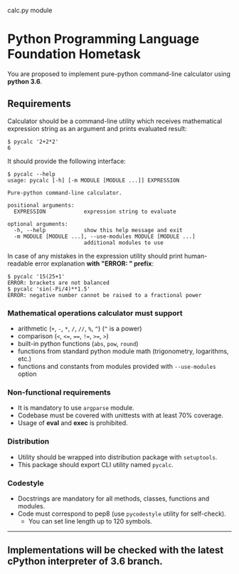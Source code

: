 calc.py module 


# Python Programming Language Foundation Hometask
You are proposed to implement pure-python command-line calculator
using **python 3.6**.

## Requirements
Calculator should be a command-line utility which receives mathematical
expression string as an argument and prints evaluated result:
```shell
$ pycalc '2+2*2'
6
```

It should provide the following interface:
```shell
$ pycalc --help
usage: pycalc [-h] [-m MODULE [MODULE ...]] EXPRESSION

Pure-python command-line calculator.

positional arguments:
  EXPRESSION            expression string to evaluate

optional arguments:
  -h, --help            show this help message and exit
  -m MODULE [MODULE ...], --use-modules MODULE [MODULE ...]
                        additional modules to use
```

In case of any mistakes in the expression utility should print human-readable
error explanation **with "ERROR: " prefix**:
```shell
$ pycalc '15(25+1'
ERROR: brackets are not balanced
$ pycalc 'sin(-Pi/4)**1.5'
ERROR: negative number cannot be raised to a fractional power
```

### Mathematical operations calculator must support
* arithmetic (`+`, `-`, `*`, `/`, `//`, `%`, `^`) (`^` is a power)
* comparison (`<`, `<=`, `==`, `!=`, `>=`, `>`)
* built-in python functions (`abs`, `pow`, `round`)
* functions from standard python module math (trigonometry, logarithms, etc.)
* functions and constants from modules provided with `--use-modules` option


### Non-functional requirements
* It is mandatory to use `argparse` module.
* Codebase must be covered with unittests with at least 70% coverage.
* Usage of **eval** and **exec** is prohibited.

### Distribution
* Utility should be wrapped into distribution package with `setuptools`.
* This package should export CLI utility named `pycalc`.

### Codestyle
* Docstrings are mandatory for all methods, classes, functions and modules.
* Code must correspond to pep8 (use `pycodestyle` utility for self-check).
  * You can set line length up to 120 symbols.

---
Implementations will be checked with the latest cPython interpreter of 3.6 branch.
---